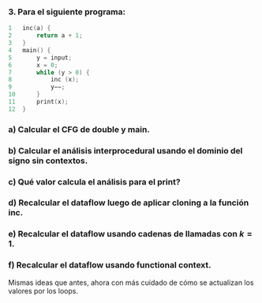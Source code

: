 ### 3. Para el siguiente programa:

```C
1   inc(a) {
2       return a + 1;
3   }
4   main() {
5       y = input;
6       x = 0;
7       while (y > 0) {
8           inc (x);
9           y−−;
10      }
11      print(x);
12  }
```

### a) Calcular el CFG de double y main.
### b) Calcular el análisis interprocedural usando el dominio del signo sin contextos.
### c) Qué valor calcula el análisis para el print?
### d) Recalcular el dataflow luego de aplicar cloning a la función inc.
### e) Recalcular el dataflow usando cadenas de llamadas con $k = 1$.
### f) Recalcular el dataflow usando functional context.

Mismas ideas que antes, ahora con más cuidado de cómo se actualizan los valores por los loops.
